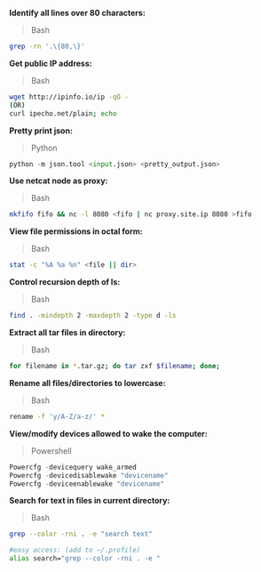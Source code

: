 **Identify all lines over 80 characters:**
> Bash

```bash
grep -rn '.\{80,\}'
```


**Get public IP address:**
> Bash

```bash
wget http://ipinfo.io/ip -qO -
(OR)
curl ipecho.net/plain; echo
```


**Pretty print json:**
> Python

```python
python -m json.tool <input.json> <pretty_output.json>
```


**Use netcat node as proxy:**
> Bash

```bash
mkfifo fifo && nc -l 8080 <fifo | nc proxy.site.ip 8080 >fifo
```


**View file permissions in octal form:**
> Bash

```bash
stat -c "%A %a %n" <file || dir>
```


**Control recursion depth of ls:**
> Bash

```bash
find . -mindepth 2 -maxdepth 2 -type d -ls
```


**Extract all tar files in directory:**
> Bash

```bash
for filename in *.tar.gz; do tar zxf $filename; done;
```


**Rename all files/directories to lowercase:**
> Bash

```bash
rename -f 'y/A-Z/a-z/' *
```


**View/modify devices allowed to wake the computer:**
> Powershell

```powershell
Powercfg -devicequery wake_armed
Powercfg -devicedisablewake "devicename"
Powercfg -deviceenablewake "devicename"
```

**Search for text in files in current directory:**
> Bash

```bash
grep --color -rni . -e "search text"

#easy access: (add to ~/.profile)
alias search="grep --color -rni . -e "
```
